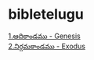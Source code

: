 # bibletelugu

[1.ఆదికాండము - Genesis](https://bibletelugu.vercel.app/api/getBiblebook/646e1917d5380267190dc90b)\
[2.నిర్గమకాండము - Exodus](https://bibletelugu.vercel.app/api/getBiblebook/646e19e9d5380267190dc911)
